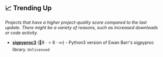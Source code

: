 ## 📈 Trending Up

_Projects that have a higher project-quality score compared to the last update. There might be a variety of reasons, such as increased downloads or code activity._

- <b><a href="https://sigpyproc3.readthedocs.io">sigpyproc3</a></b> (🥉8 ·  ⭐ 6 · 💤) - Python3 version of Ewan Barr's sigpyproc library. <code>Unlicensed</code> <code><img src="https://www.python.org/static/favicon.ico" style="display:inline;" width="13" height="13"></code>

